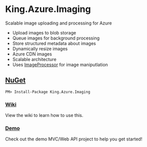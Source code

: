 # King.Azure.Imaging

Scalable image uploading and processing for Azure
+ Upload images to blob storage
+ Queue images for background processing
+ Store structured metadata about images
+ Dynamically resize images
+ Azure CDN images
+ Scalable architecture
+ Uses [ImageProcessor](https://github.com/JimBobSquarePants/ImageProcessor) for image maniputlation

## [NuGet](https://www.nuget.org/packages/King.Azure.Imaging)
```
PM> Install-Package King.Azure.Imaging
```

### [Wiki](https://github.com/jefking/King.Azure.Imaging/wiki)
View the wiki to learn how to use this.

### [Demo](https://github.com/jefking/King.Azure.Imaging/tree/master/King.Azure.Imaging.Mvc)
Check out the demo MVC/Web API project to help you get started!
